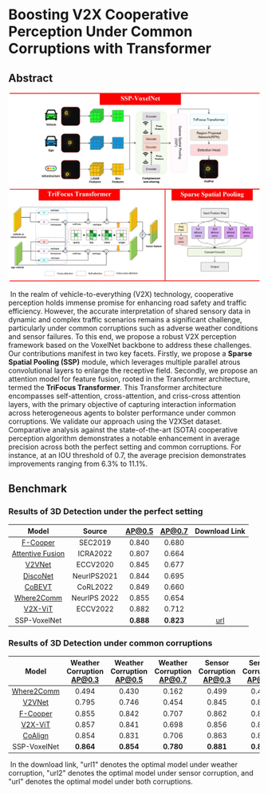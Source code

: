 # Boosting V2X Cooperative Perception Under Common Corruptions with Transformer

## Abstract

<p align="center">
<img src="images/sspvoxelnet.jpg" width="700" alt="" class="img-responsive">
</p>

​	In the realm of vehicle-to-everything (V2X) technology, cooperative perception holds immense promise for enhancing road safety and traffic efficiency. However, the accurate interpretation of shared sensory data in dynamic and complex traffic scenarios remains a significant challenge, particularly under common corruptions such as adverse weather conditions and sensor failures. To this end, we propose a robust V2X perception framework based on the VoxelNet backbone to address these challenges. Our contributions manifest in two key facets. Firstly, we propose a **Sparse Spatial Pooling (SSP)** module, which leverages multiple parallel atrous convolutional layers to enlarge the receptive field. Secondly, we propose an attention model for feature fusion, rooted in the Transformer architecture, termed the **TriFocus Transformer**. This Transformer architecture encompasses self-attention, cross-attention, and criss-cross attention layers, with the primary objective of capturing interaction information across heterogeneous agents to bolster performance under common corruptions. We validate our approach using the V2XSet dataset. Comparative analysis against the state-of-the-art (SOTA) cooperative perception algorithm demonstrates a notable enhancement in average precision across both the perfect setting and common corruptions. For instance, at an IOU threshold of 0.7, the average precision demonstrates improvements ranging from 6.3% to 11.1%.

## Benchmark

### Results of 3D Detection under the perfect setting

|                        Model                         |    Source    |  AP@0.5   |  AP@0.7   |                        Download Link                         |
| :--------------------------------------------------: | :----------: | :-------: | :-------: | :----------------------------------------------------------: |
|     [F-Cooper](https://arxiv.org/abs/1909.06459)     |   SEC2019    |   0.840   |   0.680   |                                                              |
| [Attentive Fusion](https://arxiv.org/abs/2109.07644) |   ICRA2022   |   0.807   |   0.664   |                                                              |
|      [V2VNet](https://arxiv.org/abs/2008.07519)      |   ECCV2020   |   0.845   |   0.677   |                                                              |
|     [DiscoNet](https://arxiv.org/abs/2109.11615)     | NeurIPS2021  |   0.844   |   0.695   |                                                              |
|      [CoBEVT](https://arxiv.org/abs/2207.02202)      |   CoRL2022   |   0.849   |   0.660   |                                                              |
|    [Where2Comm](https://arxiv.org/abs/2209.12836)    | NeurIPS 2022 |   0.855   |   0.654   |                                                              |
|   [V2X-ViT](https://arxiv.org/pdf/2203.10638.pdf)    |   ECCV2022   |   0.882   |   0.712   |                                                              |
|                     SSP-VoxelNet                     |              | **0.888** | **0.823** | [url](https://drive.google.com/drive/folders/1_SENTuM0YmMvfROOZg8xixgL-CyzYqye) |

### Results of 3D Detection under common corruptions

|                      Model                      | Weather Corruption AP@0.3 | Weather Corruption AP@0.5 | Weather Corruption AP@0.7 | Sensor Corruption AP@0.3 | Sensor Corruption AP@0.5 | Sensor Corruption AP@0.7 |                        Download Link                         |
| :---------------------------------------------: | :-----------------------: | :-----------------------: | :-----------------------: | :----------------------: | :----------------------: | :----------------------: | :----------------------------------------------------------: |
| [Where2Comm](https://arxiv.org/abs/2209.12836)  |           0.494           |           0.430           |           0.162           |          0.499           |          0.427           |          0.155           | [url1](https://drive.google.com/drive/folders/1v7lnPIIAXx9MDM1V8Z2ufYEw72_n1Lga?usp=drive_link)/[url2](https://drive.google.com/drive/folders/1GhJCR-_PXf0GHNnHANp-d3ViGzYiEaRM?usp=drive_link) |
|   [V2VNet](https://arxiv.org/abs/2008.07519)    |           0.795           |           0.746           |           0.454           |          0.845           |          0.806           |          0.494           | [url1](https://drive.google.com/drive/folders/1YZJDPo_MC1H3iKROPZAHgSOm0M3K0AEO?usp=drive_link)/[url2](https://drive.google.com/drive/folders/1igtUHyaCHUpppXs7NCg2V5_qyNSoPilJ?usp=drive_link) |
|  [F-Cooper](https://arxiv.org/abs/1909.06459)   |           0.855           |           0.842           |           0.707           |          0.862           |          0.847           |          0.720           | [url](https://drive.google.com/drive/folders/1azJBhmluImJCUMme3HvOE3zsIHrJwmS3?usp=drive_link) |
| [V2X-ViT](https://arxiv.org/pdf/2203.10638.pdf) |           0.857           |           0.841           |           0.698           |          0.856           |          0.842           |          0.692           | [url1](https://drive.google.com/drive/folders/1Hinfv-uRqmZrf4R4A-49KdEwPhZzJlCc?usp=drive_link)/[url2](https://drive.google.com/drive/folders/1ZXHHIU17m14OniwW1A-6hVdaojIM1Xxr?usp=drive_link) |
|   [CoAlign](https://arxiv.org/abs/2211.07214)   |           0.854           |           0.831           |           0.706           |          0.863           |          0.843           |          0.729           | [url](https://drive.google.com/drive/folders/16Lu7lpUcgfOMVyV1XNGv4sxGXqlj15r_?usp=drive_link) |
|                  SSP-VoxelNet                   |         **0.864**         |         **0.854**         |         **0.780**         |        **0.881**         |        **0.872**         |        **0.792**         | [url](https://drive.google.com/drive/folders/1_SENTuM0YmMvfROOZg8xixgL-CyzYqye) |

​	In the download link, "url1" denotes the optimal model under weather corruption, "url2" denotes the optimal model under sensor corruption, and "url" denotes the optimal model under both corruptions.
